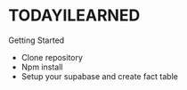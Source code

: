 # TODAYILEARNED

Getting Started

- Clone repository
- Npm install
- Setup your supabase and create fact table


